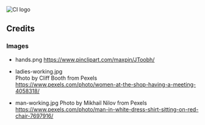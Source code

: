 ![CI logo](https://codeinstitute.s3.amazonaws.com/fullstack/ci_logo_small.png)



## Credits

### Images

* hands.png
https://www.pinclipart.com/maxpin/JToobh/

* ladies-working.jpg  
Photo by Cliff Booth from Pexels
https://www.pexels.com/photo/women-at-the-shop-having-a-meeting-4058318/

* man-working.jpg
Photo by Mikhail Nilov from Pexels
https://www.pexels.com/photo/man-in-white-dress-shirt-sitting-on-red-chair-7697916/